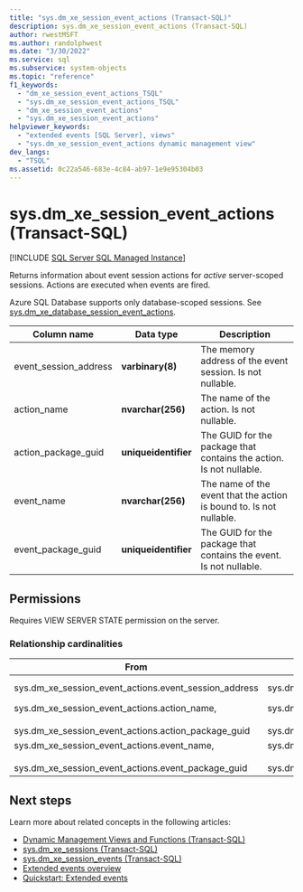 ```yaml
---
title: "sys.dm_xe_session_event_actions (Transact-SQL)"
description: sys.dm_xe_session_event_actions (Transact-SQL)
author: rwestMSFT
ms.author: randolphwest
ms.date: "3/30/2022"
ms.service: sql
ms.subservice: system-objects
ms.topic: "reference"
f1_keywords:
  - "dm_xe_session_event_actions_TSQL"
  - "sys.dm_xe_session_event_actions_TSQL"
  - "dm_xe_session_event_actions"
  - "sys.dm_xe_session_event_actions"
helpviewer_keywords:
  - "extended events [SQL Server], views"
  - "sys.dm_xe_session_event_actions dynamic management view"
dev_langs:
  - "TSQL"
ms.assetid: 0c22a546-683e-4c84-ab97-1e9e95304b03
---
```

# sys.dm_xe_session_event_actions (Transact-SQL)
[!INCLUDE [SQL Server SQL Managed Instance](../../includes/applies-to-version/sql-asdbmi.md)]

Returns information about event session actions for *active* server-scoped sessions. Actions are executed when events are fired.

Azure SQL Database supports only database-scoped sessions. See [sys.dm_xe_database_session_event_actions](sys-dm-xe-database-session-event-actions-azure-sql-database.md).
  
|Column name|Data type|Description|  
|-----------------|---------------|-----------------|  
|event_session_address|**varbinary(8)**|The memory address of the event session. Is not nullable.|  
|action_name|**nvarchar(256)**|The name of the action. Is not nullable.|  
|action_package_guid|**uniqueidentifier**|The GUID for the package that contains the action. Is not nullable.|  
|event_name|**nvarchar(256)**|The name of the event that the action is bound to. Is not nullable.|  
|event_package_guid|**uniqueidentifier**|The GUID for the package that contains the event. Is not nullable.|  
  
## Permissions  

Requires VIEW SERVER STATE permission on the server.  
  
### Relationship cardinalities  
  
|From|To|Relationship|  
|----------|--------|------------------|  
|sys.dm_xe_session_event_actions.event_session_address|sys.dm_xe_sessions.address|Many-to-one|  
|sys.dm_xe_session_event_actions.action_name,<br /><br /> sys.dm_xe_session_event_actions.action_package_guid|sys.dm_xe_objects.name,<br /><br /> sys.dm_xe_session_events.event_package_guid|Many-to-one|  
|sys.dm_xe_session_event_actions.event_name,<br /><br /> sys.dm_xe_session_event_actions.event_package_guid|sys.dm_xe_objects.name,<br /><br /> sys.dm_xe_objects.package_guid|Many-to-one|  
  
## Next steps

Learn more about related concepts in the following articles:

- [Dynamic Management Views and Functions &#40;Transact-SQL&#41;](~/relational-databases/system-dynamic-management-views/system-dynamic-management-views.md)
- [sys.dm_xe_sessions (Transact-SQL)](sys-dm-xe-sessions-transact-sql.md)
- [sys.dm_xe_session_events (Transact-SQL)](sys-dm-xe-session-events-transact-sql.md)
- [Extended events overview](../extended-events/extended-events.md)
- [Quickstart: Extended events](../extended-events/quick-start-extended-events-in-sql-server.md)
